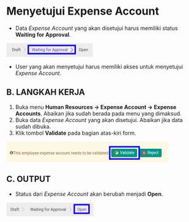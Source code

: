 # Menyetujui Expense Account

* Data *Expense Account* yang akan disetujui harus memiliki status **Waiting for Approval**.

![](../../img/expense-account/status-waiting-for-approval.png)

* User yang akan menyetujui harus memiliki akses untuk menyetujui *Expense Account*.

## B. LANGKAH KERJA

1. Buka menu **Human Resources -> Expense Account -> Expense Accounts**. Abaikan jika sudah berada pada menu yang dimaksud.
2. Buka data *Expense Account* yang akan disetujui. Abaikan jika data sudah dibuka.
3. Klik tombol **Validate** pada bagian atas-kiri form.

![](../../img/expense-account/tombol-validate.png)

## C. OUTPUT

* Status dari *Expense Account* akan berubah menjadi **Open**.

![](../../img/expense-account/status-open.png)
